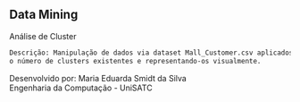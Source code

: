 ## Data Mining

Análise de Cluster

```bash
Descrição: Manipulação de dados via dataset Mall_Customer.csv aplicados na Análise de Cluster, aplicando dendograma, identificando
o número de clusters existentes e representando-os visualmente.
```
Desenvolvido por: Maria Eduarda Smidt da Silva  
Engenharia da Computação - UniSATC
